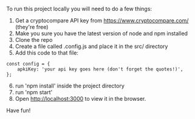 To run this project locally you will need to do a few things:

1. Get a cryptocompare API key from https://www.cryptocompare.com/ (they're free)
2. Make you sure you have the latest version of node and npm installed
3. Clone the repo
4. Create a file called .config.js and place it in the src/ directory
5. Add this code to that file:

```
const config = {
    apkiKey: 'your api key goes here (don't forget the quotes!)',
};
```

6. run 'npm install' inside the project directory
7. run 'npm start'
8. Open [http://localhost:3000](http://localhost:3000) to view it in the browser.

Have fun!

